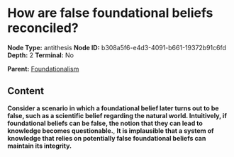 # How are false foundational beliefs reconciled?

**Node Type:** antithesis
**Node ID:** b308a5f6-e4d3-4091-b661-19372b91c6fd
**Depth:** 2
**Terminal:** No

**Parent:** [Foundationalism](foundationalism.md)

## Content

**Consider a scenario in which a foundational belief later turns out to be false, such as a scientific belief regarding the natural world. Intuitively, if foundational beliefs can be false, the notion that they can lead to knowledge becomes questionable.**, **It is implausible that a system of knowledge that relies on potentially false foundational beliefs can maintain its integrity.**
